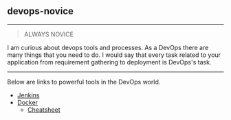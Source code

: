 
## devops-novice

---

> ALWAYS NOVICE  

I am curious about devops tools and processes. As a DevOps there are many things that you need to do. I would say that every task related to your application from requirement gathering to deployment is DevOps's task.

---

 Below are links to powerful tools in the DevOps world.

* [Jenkins](jenkins/jenkins.md)
* [Docker](docker/docker.md)
  - [Cheatsheet](docker/docker-cheat-sheet.md)
